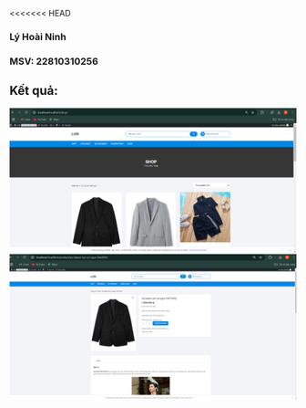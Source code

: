 <<<<<<< HEAD
### Lý Hoài Ninh

### MSV: 22810310256

## Kết quả:

![Hinh anh](./ketquaa.png)
![Hinh anh](./ketquaa2.png)

